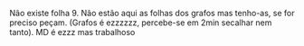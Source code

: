 Não existe folha 9.
Não estão aqui as folhas dos grafos mas tenho-as, se for preciso peçam. (Grafos é ezzzzzz, percebe-se em 2min secalhar nem tanto).
MD é ezzz mas trabalhoso


